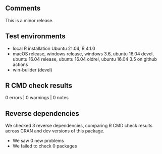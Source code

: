 ## Comments

This is a minor release.

## Test environments
* local R installation Ubuntu 21.04, R 4.1.0
* macOS release, windows release, windows 3.6, ubuntu 16.04 devel, ubuntu 16.04 release, ubuntu 16.04 oldrel, ubuntu 16.04 3.5 on github actions
* win-builder (devel)

## R CMD check results

0 errors | 0 warnings | 0 notes

## Reverse dependencies

We checked 3 reverse dependencies, comparing R CMD check results across CRAN and dev versions of this package.

 * We saw 0 new problems
 * We failed to check 0 packages

